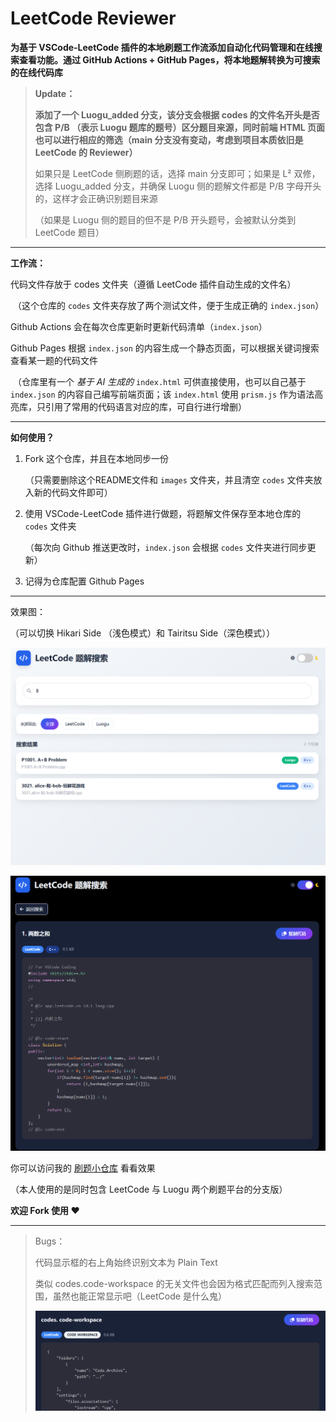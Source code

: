 # LeetCode Reviewer

**为基于 VSCode-LeetCode 插件的本地刷题工作流添加自动化代码管理和在线搜索查看功能。通过 GitHub Actions + GitHub Pages，将本地题解转换为可搜索的在线代码库** 

> **Update：**
>
> **添加了一个 Luogu_added 分支，该分支会根据 codes 的文件名开头是否包含 P/B （表示 Luogu 题库的题号）区分题目来源，同时前端 HTML 页面也可以进行相应的筛选（main 分支没有变动，考虑到项目本质依旧是 LeetCode 的 Reviewer）**
>
> 如果只是 LeetCode 侧刷题的话，选择 main 分支即可；如果是 L² 双修，选择 Luogu_added 分支，并确保 Luogu 侧的题解文件都是 P/B 字母开头的，这样才会正确识别题目来源
>
> （如果是 Luogu 侧的题目的但不是 P/B 开头题号，会被默认分类到 LeetCode 题目）

---

**工作流：**

代码文件存放于 codes 文件夹（遵循 LeetCode 插件自动生成的文件名）

​	（这个仓库的 `codes` 文件夹存放了两个测试文件，便于生成正确的 `index.json`）

Github Actions 会在每次仓库更新时更新代码清单（`index.json`）

Github Pages 根据 `index.json` 的内容生成一个静态页面，可以根据关键词搜索查看某一题的代码文件

​	（仓库里有一个 *基于 AI 生成的* `index.html` 可供直接使用，也可以自己基于 `index.json` 的内容自己编写前端页面；该 `index.html` 使用 `prism.js` 作为语法高亮库，只引用了常用的代码语言对应的库，可自行进行增删）

---

**如何使用？**

1. Fork 这个仓库，并且在本地同步一份

    （只需要删除这个README文件和 `images` 文件夹，并且清空 `codes` 文件夹放入新的代码文件即可）

2. 使用 VSCode-LeetCode 插件进行做题，将题解文件保存至本地仓库的 `codes` 文件夹

    （每次向 Github 推送更改时，`index.json` 会根据 `codes` 文件夹进行同步更新）

3. 记得为仓库配置 Github Pages 

---

效果图：

（可以切换 Hikari Side （浅色模式）和 Tairitsu Side（深色模式））

![image-20250921200740686](images/image-20250921200740686.png)

![image-20250921200859179](images/image-20250921200859179.png)

你可以访问我的 [刷题小仓库](https://code.nopthon.icu/) 看看效果

（本人使用的是同时包含 LeetCode 与 Luogu 两个刷题平台的分支版）

**欢迎 Fork 使用 ❤**

---

> Bugs：
>
> 代码显示框的右上角始终识别文本为 Plain Text
>
> 类似 codes.code-workspace 的无关文件也会因为格式匹配而列入搜索范围，虽然也能正常显示吧（LeetCode 是什么鬼）
>
> ![image-20250921202109033](images/image-20250921202109033.png)
